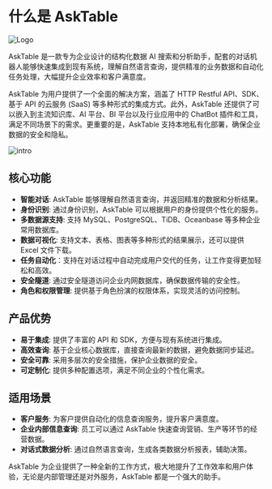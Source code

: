 # 什么是 AskTable

<div className="img-center small">
  <img src="/img/asktable/at_logo.png" alt="Logo" />
</div>



AskTable 是一款专为企业设计的结构化数据 AI 搜索和分析助手，配套的对话机器人能够快速集成到现有系统，理解自然语言查询，提供精准的业务数据和自动化任务处理，大幅提升企业效率和客户满意度。

AskTable 为用户提供了一个全面的解决方案，涵盖了 HTTP Restful API、SDK、基于 API 的云服务 (SaaS) 等多种形式的集成方式。此外，AskTable 还提供了可以嵌入到主流知识库、AI 平台、BI 平台以及行业应用中的 ChatBot 插件和工具，满足不同场景下的需求。更重要的是，AskTable 支持本地私有化部署，确保企业数据的安全和隐私。

<div className="img-center large">
  <img src="/img/asktable/at_intro.png" alt="intro" />
</div>


## 核心功能

- **智能对话**: AskTable 能够理解自然语言查询，并返回精准的数据和分析结果。
- **身份识别**: 通过身份识别，AskTable 可以根据用户的身份提供个性化的服务。
- **多数据源支持**: 支持 MySQL、PostgreSQL、TiDB、Oceanbase 等多种企业常用数据库。
- **数据可视化**: 支持文本、表格、图表等多种形式的结果展示，还可以提供 Excel 文件下载。
- **任务自动化**：支持在对话过程中自动完成用户交代的任务，让工作变得更加轻松和高效。
- **安全隧道**: 通过安全隧道访问企业内网数据库，确保数据传输的安全性。
- **角色和权限管理**: 提供基于角色扮演的权限体系，实现灵活的访问控制。

## 产品优势

- **易于集成**: 提供了丰富的 API 和 SDK，方便与现有系统进行集成。
- **高效查询**: 基于企业核心数据库，直接查询最新的数据，避免数据同步延迟。
- **安全可靠**: 采用多层次的安全措施，保护企业数据的安全。
- **可定制化**: 提供多种配置选项，满足不同企业的个性化需求。

## 适用场景

- **客户服务**: 为客户提供自动化的信息查询服务，提升客户满意度。
- **企业内部信息查询**: 员工可以通过 AskTable 快速查询营销、生产等环节的经营数据。
- **对话式数据分析**: 通过自然语言查询，生成各类数据分析报表，辅助决策。

AskTable 为企业提供了一种全新的工作方式，极大地提升了工作效率和用户体验，无论是内部管理还是对外服务，AskTable 都是一个强大的助手。
